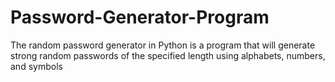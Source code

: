 # Password-Generator-Program

The random password generator in Python is a program that will generate strong random passwords of the specified length using alphabets, numbers, and symbols
